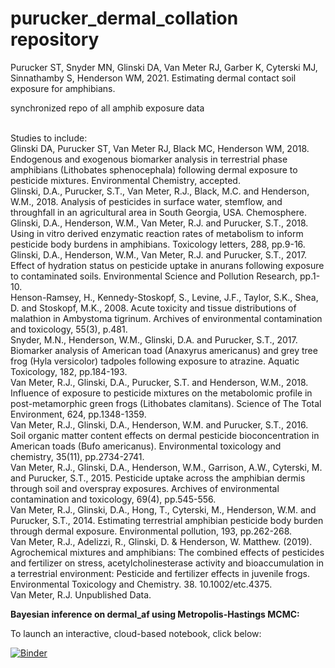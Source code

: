 # purucker_dermal_collation repository
Purucker ST, Snyder MN, Glinski DA, Van Meter RJ, Garber K, Cyterski MJ, Sinnathamby S, Henderson WM, 2021. Estimating dermal contact soil exposure for amphibians. 

synchronized repo of all amphib exposure data
<br><br>

Studies to include:<br>
Glinski DA, Purucker ST, Van Meter RJ, Black MC, Henderson WM, 2018. Endogenous and exogenous biomarker analysis in terrestrial phase amphibians (Lithobates sphenocephala) following dermal exposure to pesticide mixtures. Environmental Chemistry, accepted.<br>
Glinski, D.A., Purucker, S.T., Van Meter, R.J., Black, M.C. and Henderson, W.M., 2018. Analysis of pesticides in surface water, stemflow, and throughfall in an agricultural area in South Georgia, USA. Chemosphere.<br>
Glinski, D.A., Henderson, W.M., Van Meter, R.J. and Purucker, S.T., 2018. Using in vitro derived enzymatic reaction rates of metabolism to inform pesticide body burdens in amphibians. Toxicology letters, 288, pp.9-16.<br>
Glinski, D.A., Henderson, W.M., Van Meter, R.J. and Purucker, S.T., 2017. Effect of hydration status on pesticide uptake in anurans following exposure to contaminated soils. Environmental Science and Pollution Research, pp.1-10.<br>
Henson-Ramsey, H., Kennedy-Stoskopf, S., Levine, J.F., Taylor, S.K., Shea, D. and Stoskopf, M.K., 2008. Acute toxicity and tissue distributions of malathion in Ambystoma tigrinum. Archives of environmental contamination and toxicology, 55(3), p.481.<br>
Snyder, M.N., Henderson, W.M., Glinski, D.A. and Purucker, S.T., 2017. Biomarker analysis of American toad (Anaxyrus americanus) and grey tree frog (Hyla versicolor) tadpoles following exposure to atrazine. Aquatic Toxicology, 182, pp.184-193.<br>
Van Meter, R.J., Glinski, D.A., Purucker, S.T. and Henderson, W.M., 2018. Influence of exposure to pesticide mixtures on the metabolomic profile in post-metamorphic green frogs (Lithobates clamitans). Science of The Total Environment, 624, pp.1348-1359.<br>
Van Meter, R.J., Glinski, D.A., Henderson, W.M. and Purucker, S.T., 2016. Soil organic matter content effects on dermal pesticide bioconcentration in American toads (Bufo americanus). Environmental toxicology and chemistry, 35(11), pp.2734-2741.<br>
Van Meter, R.J., Glinski, D.A., Henderson, W.M., Garrison, A.W., Cyterski, M. and Purucker, S.T., 2015. Pesticide uptake across the amphibian dermis through soil and overspray exposures. Archives of environmental contamination and toxicology, 69(4), pp.545-556.<br>
Van Meter, R.J., Glinski, D.A., Hong, T., Cyterski, M., Henderson, W.M. and Purucker, S.T., 2014. Estimating terrestrial amphibian pesticide body burden through dermal exposure. Environmental pollution, 193, pp.262-268.<br>
Van Meter, R.J., Adelizzi, R., Glinski, D. & Henderson, W. Matthew. (2019). Agrochemical mixtures and amphibians: The combined effects of pesticides and fertilizer on stress, acetylcholinesterase activity and bioaccumulation in a terrestrial environment: Pesticide and fertilizer effects in juvenile frogs. Environmental Toxicology and Chemistry. 38. 10.1002/etc.4375. <br>
Van Meter, R.J. Unpublished Data. <br>


**Bayesian inference on dermal_af using Metropolis-Hastings MCMC:**

To launch an interactive, cloud-based notebook, click below:


[![Binder](https://mybinder.org/badge.svg)](https://mybinder.org/v2/gh/puruckertom/amphib_dermal_collation/master?filepath=notebooks%2Fbayesian_inference.ipynb)
